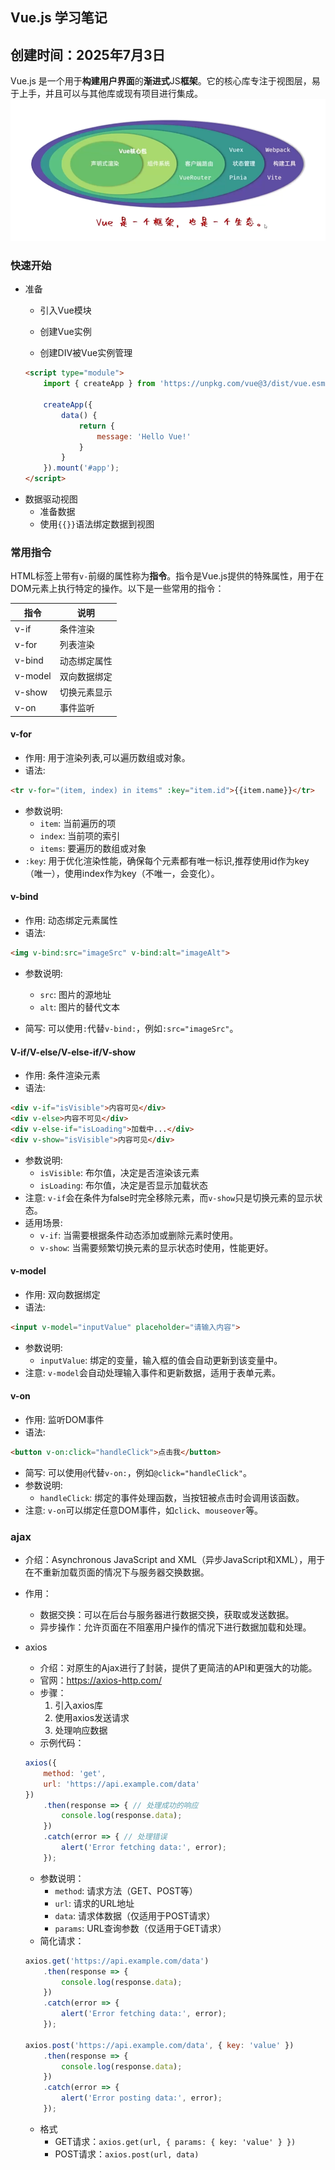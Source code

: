 ## Vue.js 学习笔记
创建时间：2025年7月3日
---

Vue.js 是一个用于**构建用户界面**的**渐进式**JS**框架**。它的核心库专注于视图层，易于上手，并且可以与其他库或现有项目进行集成。
![Vue](Vue.png)

### 快速开始

- 准备
    - 引入Vue模块
    
    - 创建Vue实例
    
    - 创建DIV被Vue实例管理
    ```html
    <script type="module">
        import { createApp } from 'https://unpkg.com/vue@3/dist/vue.esm-browser.js';
        
        createApp({
            data() {
                return {
                    message: 'Hello Vue!'
                }
            }
        }).mount('#app');
    </script>
    ```
- 数据驱动视图
    - 准备数据
    - 使用`{{}}`语法绑定数据到视图

### 常用指令
HTML标签上带有`v-`前缀的属性称为**指令**。指令是Vue.js提供的特殊属性，用于在DOM元素上执行特定的操作。以下是一些常用的指令：

| 指令 | 说明 |
|------|------|
| v-if | 条件渲染 |
| v-for | 列表渲染 |
| v-bind | 动态绑定属性 |
| v-model | 双向数据绑定 |
| v-show | 切换元素显示 |
| v-on | 事件监听 |

#### v-for

- 作用: 用于渲染列表,可以遍历数组或对象。
- 语法: 
```html
<tr v-for="(item, index) in items" :key="item.id">{{item.name}}</tr>
```
- 参数说明:
  - `item`: 当前遍历的项
  - `index`: 当前项的索引
  - `items`: 要遍历的数组或对象
- `:key`: 用于优化渲染性能，确保每个元素都有唯一标识,推荐使用id作为key（唯一），使用index作为key（不唯一，会变化）。

#### v-bind
- 作用: 动态绑定元素属性
- 语法: 
```html
<img v-bind:src="imageSrc" v-bind:alt="imageAlt">
```
- 参数说明:
  - `src`: 图片的源地址
  - `alt`: 图片的替代文本

- 简写: 可以使用`:`代替`v-bind:`，例如`:src="imageSrc"`。

#### V-if/V-else/V-else-if/V-show
- 作用: 条件渲染元素
- 语法: 
```html
<div v-if="isVisible">内容可见</div>
<div v-else>内容不可见</div>
<div v-else-if="isLoading">加载中...</div>
<div v-show="isVisible">内容可见</div>
```

- 参数说明:
  - `isVisible`: 布尔值，决定是否渲染该元素
  - `isLoading`: 布尔值，决定是否显示加载状态
- 注意: `v-if`会在条件为false时完全移除元素，而`v-show`只是切换元素的显示状态。
- 适用场景:
  - `v-if`: 当需要根据条件动态添加或删除元素时使用。
  - `v-show`: 当需要频繁切换元素的显示状态时使用，性能更好。
#### v-model

- 作用: 双向数据绑定
- 语法: 
```html
<input v-model="inputValue" placeholder="请输入内容">
```
- 参数说明:
  - `inputValue`: 绑定的变量，输入框的值会自动更新到该变量中。
- 注意: `v-model`会自动处理输入事件和更新数据，适用于表单元素。

#### v-on
- 作用: 监听DOM事件
- 语法: 
```html
<button v-on:click="handleClick">点击我</button>
```
- 简写: 可以使用`@`代替`v-on:`，例如`@click="handleClick"`。
- 参数说明: 
  - `handleClick`: 绑定的事件处理函数，当按钮被点击时会调用该函数。
- 注意: `v-on`可以绑定任意DOM事件，如`click`、`mouseover`等。

### ajax

- 介绍：Asynchronous JavaScript and XML（异步JavaScript和XML），用于在不重新加载页面的情况下与服务器交换数据。
- 作用：
    - 数据交换：可以在后台与服务器进行数据交换，获取或发送数据。
    - 异步操作：允许页面在不阻塞用户操作的情况下进行数据加载和处理。

- axios
    - 介绍：对原生的Ajax进行了封装，提供了更简洁的API和更强大的功能。
    - 官网：https://axios-http.com/
    - 步骤：
        1. 引入axios库
        2. 使用axios发送请求
        3. 处理响应数据
    - 示例代码：
    ```javascript
    axios({
        method: 'get',
        url: 'https://api.example.com/data'
    })
        .then(response => { // 处理成功的响应
            console.log(response.data); 
        })
        .catch(error => { // 处理错误
            alert('Error fetching data:', error);
        });
    ```
    - 参数说明：
        - `method`: 请求方法（GET、POST等）
        - `url`: 请求的URL地址
        - `data`: 请求体数据（仅适用于POST请求）
        - `params`: URL查询参数（仅适用于GET请求）
    - 简化请求：
    ```javascript
    axios.get('https://api.example.com/data')
        .then(response => {
            console.log(response.data);
        })
        .catch(error => {
            alert('Error fetching data:', error);
        });
    
    axios.post('https://api.example.com/data', { key: 'value' })
        .then(response => {
            console.log(response.data);
        })
        .catch(error => {
            alert('Error posting data:', error);
        });
    ```
    - 格式
        - GET请求：`axios.get(url, { params: { key: 'value' } })`
        - POST请求：`axios.post(url, data)`